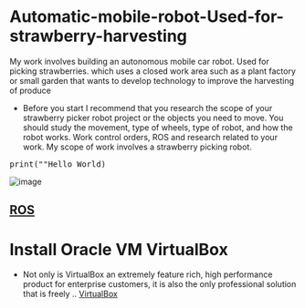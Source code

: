 # Automatic-mobile-robot-Used-for-strawberry-harvesting
My work involves building an autonomous mobile car robot. Used for picking strawberries. which uses a closed work area such as a plant factory or small garden that wants to develop technology to improve the harvesting of produce
* Before you start I recommend that you research the scope of your strawberry picker robot project or the objects you need to move. You should study the movement, type of wheels, type of robot, and how the robot works. Work control orders, ROS and research related to your work. My scope of work involves a strawberry picking robot.

<pre>
print(""Hello World)
</pre>

![image](https://github.com/smartfarmdiy/Automatic-mobile-robot-Used-for-strawberry-harvesting/assets/63504401/699eabd9-1eaf-422a-8e44-a84b06061d02)

[ROS](https://www.ros.org/)
------------------------------------------------------------------------------------------------------------
# Install Oracle VM VirtualBox
* Not only is VirtualBox an extremely feature rich, high performance product for enterprise customers, it is also the only professional solution that is freely .. [VirtualBox](https://www.virtualbox.org/)
